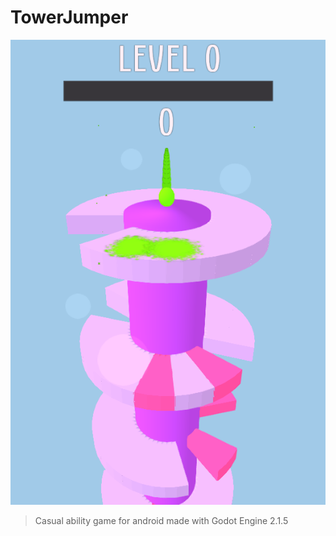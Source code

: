 # TowerJumper

![](Pictures/img1.png)

> Casual ability game for android made with Godot Engine 2.1.5


